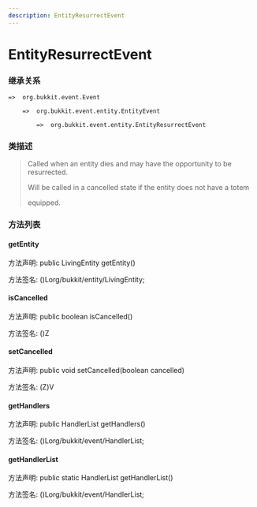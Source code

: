 ```yaml
---
description: EntityResurrectEvent
---
```


# EntityResurrectEvent

### 继承关系

    =>  org.bukkit.event.Event

        =>  org.bukkit.event.entity.EntityEvent

            =>  org.bukkit.event.entity.EntityResurrectEvent

### 类描述

> Called when an entity dies and may have the opportunity to be resurrected.
>
> Will be called in a cancelled state if the entity does not have a totem
>
> equipped.

### 方法列表

#### getEntity

方法声明: public LivingEntity getEntity()

方法签名: ()Lorg/bukkit/entity/LivingEntity;

#### isCancelled

方法声明: public boolean isCancelled()

方法签名: ()Z

#### setCancelled

方法声明: public void setCancelled(boolean cancelled)

方法签名: (Z)V

#### getHandlers

方法声明: public HandlerList getHandlers()

方法签名: ()Lorg/bukkit/event/HandlerList;

#### getHandlerList

方法声明: public static HandlerList getHandlerList()

方法签名: ()Lorg/bukkit/event/HandlerList;